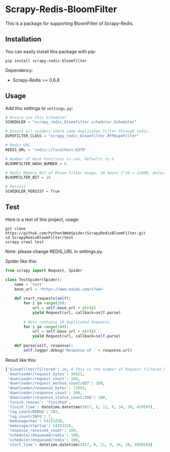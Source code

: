 # Scrapy-Redis-BloomFilter

This is a package for supporting BloomFilter of Scrapy-Redis.

## Installation

You can easily install this package with pip:

```
pip install scrapy-redis-bloomfilter
```

Dependency:

* Scrapy-Redis >= 0.6.8

## Usage

Add this settings to `settings.py`:

```python
# Ensure use this Scheduler
SCHEDULER = "scrapy_redis_bloomfilter.scheduler.Scheduler"

# Ensure all spiders share same duplicates filter through redis
DUPEFILTER_CLASS = "scrapy_redis_bloomfilter.RFPDupeFilter"

# Redis URL
REDIS_URL = 'redis://localhost:6379'

# Number of Hash Functions to use, defaults to 6
BLOOMFILTER_HASH_NUMBER = 6

# Redis Memory Bit of Bloom Filter Usage, 30 means 2^30 = 128MB, defaults to 30
BLOOMFILTER_BIT = 10

# Persist
SCHEDULER_PERSIST = True
```

## Test

Here is a test of this project, usage:

```
git clone https://github.com/Python3WebSpider/ScrapyRedisBloomFilter.git
cd ScrapyRedisBloomFilter/test
scrapy crawl test
```

Note: please change REDIS_URL in settings.py.

Spider like this:

```python
from scrapy import Request, Spider

class TestSpider(Spider):
    name = 'test'
    base_url = 'https://www.baidu.com/s?wd='
    
    def start_requests(self):
        for i in range(10):
            url = self.base_url + str(i)
            yield Request(url, callback=self.parse)
            
        # Here contains 10 duplicated Requests    
        for i in range(100): 
            url = self.base_url + str(i)
            yield Request(url, callback=self.parse)
    
    def parse(self, response):
        self.logger.debug('Response of ' + response.url)
```

Result like this:

```python
{'bloomfilter/filtered': 10, # This is the number of Request filtered by BloomFilter
 'downloader/request_bytes': 34021,
 'downloader/request_count': 100,
 'downloader/request_method_count/GET': 100,
 'downloader/response_bytes': 72943,
 'downloader/response_count': 100,
 'downloader/response_status_count/200': 100,
 'finish_reason': 'finished',
 'finish_time': datetime.datetime(2017, 8, 11, 9, 34, 30, 419597),
 'log_count/DEBUG': 202,
 'log_count/INFO': 7,
 'memusage/max': 54153216,
 'memusage/startup': 54153216,
 'response_received_count': 100,
 'scheduler/dequeued/redis': 100,
 'scheduler/enqueued/redis': 100,
 'start_time': datetime.datetime(2017, 8, 11, 9, 34, 26, 495018)}
```

